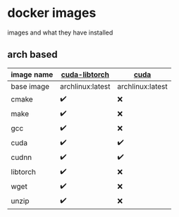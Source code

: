 # docker images

images and what they have installed

## arch based

| image name | [cuda-libtorch](cuda-libtorch/Dockerfile) | [cuda](cuda/Dockerfile) |
| ---------- |-------------------------------------------|-------------------------|
| base image |             archlinux:latest              |    archlinux:latest     |
| cmake      | ✔️                                        | ❌                       |
| make       | ✔️                                        | ❌                       |
| gcc        | ✔️                                        | ❌                       |
| cuda       | ✔️                                        | ✔️                       |
| cudnn      | ✔️                                        | ✔️                       |
| libtorch   | ✔️                                        | ❌                       |
| wget       | ✔️                                        | ❌                       |
| unzip      | ✔️                                        | ❌                       |
